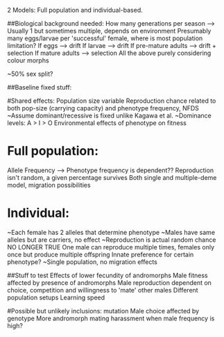 2 Models: Full population and individual-based.

##Biological background needed:
    How many generations per season --> Usually 1 but sometimes multiple, depends on environment
    Presumably many eggs/larvae per 'successful' female, where is most population limitation?
        If eggs --> drift
        If larvae --> drift
        If pre-mature adults --> drift + selection
        If mature adults --> selection
    All the above purely considering colour morphs

   ~50% sex split?

##Baseline fixed stuff:

#Shared effects:
  Population size variable
  Reproduction chance related to both pop-size (carrying capacity) and phenotype frequency, NFDS
 ~Assume dominant/recessive is fixed unlike Kagawa et al.
 ~Dominance levels: A > I > O
  Environmental effects of phenotype on fitness

# Full population:
  Allele Frequency --> Phenotype frequency is dependent??
  Reproduction isn't random, a given percentage survives
  Both single and multiple-deme model, migration possibilities

# Individual:
 ~Each female has 2 alleles that determine phenotype
 ~Males have same alleles but are carriers, no effect
 ~Reproduction is actual random chance
  NO LONGER TRUE One male can reproduce multiple times, females only once but produce multiple offspring
  Innate preference for certain phenotype?
 ~Single population, no migration effects

##Stuff to test
  Effects of lower fecundity of andromorphs
  Male fitness affected by presence of andromorphs
  Male reproduction dependent on choice, competition and willingness to 'mate' other males
  Different population setups
  Learning speed

#Possible but unlikely inclusions:
  mutation
  Male choice affected by genotype
  More andromorph mating harassment when male frequency is high?
